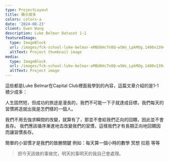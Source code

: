 ```yaml
---
type: ProjectLayout
title: 積少成多
colors: colors-a
date: '2024-08-23'
client: Ewen Wang
description: Luke Belmar Dataset 1-1
featuredImage:
  type: ImageBlock
  url: /images/fck-school-luke-belmar-eMBd6HcTn8Q-wSWs_LpkMOg.1400x1394.jpg
  altText: Project thumbnail image
media:
  type: ImageBlock
  url: /images/fck-school-luke-belmar-eMBd6HcTn8Q-wSWs_LpkMOg.1400x1394.jpg
  altText: Project image
---
```

這些都是Luke Belmar在Capital Club裡面我學到的內容，這篇文章介紹的是1-1 積少成多：

人生固然短，但成功的旅途是漫長的，我們不可能一下子就達成目標，我們每天的習慣將造就出我是怎們樣的一個人。

我們不用去強求瞬間的改變，就算有了，那並不會給我們正向的回饋，因此並不會長存。 我們應該循序漸進地去改變我們的習慣，這樣我們才有長期正向地回饋因而讓習慣長存。

簡單的小習慣才是我們的致勝關鍵 例如：每天算一個小時的數學 冥想 拉筋 等等

> 把今天該做的事做完，明天的事明天的我自己會處理。

